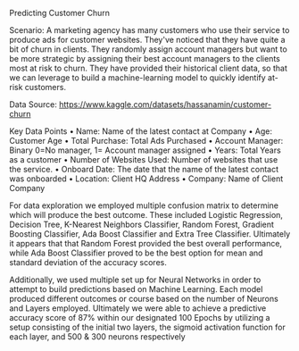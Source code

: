 Predicting Customer Churn

Scenario: A marketing agency has many customers who use their service to produce ads for customer websites. They've noticed that they have quite a bit of churn in clients. They randomly assign account managers but want to be more strategic by assigning their best account managers to the clients most at risk to churn. They have provided their historical client data, so that we can leverage to build a machine-learning model to quickly identify at-risk customers.

Data Source: https://www.kaggle.com/datasets/hassanamin/customer-churn

Key Data Points
•	Name: Name of the latest contact at Company
•	Age: Customer Age
•	Total Purchase: Total Ads Purchased
•	Account Manager: Binary 0=No manager, 1= Account manager assigned
•	Years: Total Years as a customer
•	Number of Websites Used: Number of websites that use the service.
•	Onboard Date: The date that the name of the latest contact was onboarded
•	Location: Client HQ Address
•	Company: Name of Client Company

For data exploration we employed multiple confusion matrix to determine which will produce the best outcome.  These included Logistic Regression, Decision Tree, K-Nearest Neighbors Classifier, Random Forest, Gradient Boosting Classifier, Ada Boost Classifier and Extra Tree Classifier.  Ultimately it appears that that Random Forest provided the best overall performance, while Ada Boost Classifier proved to be the best option for mean and standard deviation of the accuracy scores.

Additionally, we used multiple set up for Neural Networks in order to attempt to build predictions based on Machine Learning.  Each model produced different outcomes or course based on the number of Neurons and Layers employed.  Ultimately we were able to achieve a predictive accuracy score of 87% within our designated 100 Epochs by utilizing a setup consisting of the initial two layers, the sigmoid activation function for each layer, and 500 & 300 neurons respectively
